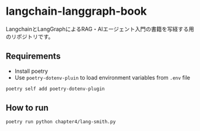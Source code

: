 # langchain-langgraph-book

LangchainとLangGraphによるRAG・AIエージェント入門の書籍を写経する用のリポジトリです。

## Requirements

- Install poetry
- Use `poetry-dotenv-pluin` to load environment variables from `.env` file

```bash
poetry self add poetry-dotenv-plugin
```

## How to run

```bash
poetry run python chapter4/lang-smith.py
```
